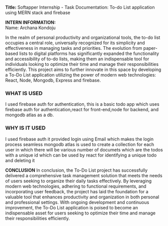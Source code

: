 **Title:**
Softapper Internship - Task Documentation: To-do List application using MERN stack and firebase

**INTERN INFORMATION:**  
Name: Archana Kondoju

In the realm of personal productivity and organizational tools, the to-do list occupies a central role, universally recognized for its simplicity and effectiveness in managing tasks and priorities. The evolution from paper-based lists to digital platforms has significantly expanded the functionality and accessibility of to-do lists, making them an indispensable tool for individuals looking to optimize their time and manage their responsibilities efficiently. This project aims to further innovate in this space by developing a To-Do List application utilizing the power of modern web technologies: React, Node, Mongodb, Express and firebase.

### WHAT IS USED
I used firebase auth for authentication,
this is a basic todo app which uses firebase auth for authentication,react for front-end,node for backend, and mongodb atlas as a db.

### WHY IS IT USED
I used firebase auth it provided login using Email which makes the login process seamless
mongodb atlas is used to create a collection for each user in which there will be various number of documets which are the todos with a unique id
which can be used by react for identifying a unique todo and deleting it

**CONCLUSION**
In conclusion, the To-Do List project has successfully delivered a comprehensive task management solution that meets the needs of users seeking to organize their daily tasks effectively. By leveraging modern web technologies, adhering to functional requirements, and incorporating user feedback, the project has laid the foundation for a valuable tool that enhances productivity and organization in both personal and professional settings. With ongoing development and continuous improvement, the To-Do List application is poised to become an indispensable asset for users seeking to optimize their time and manage their responsibilities efficiently.
